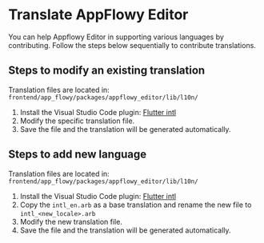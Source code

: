# Translate AppFlowy Editor

You can help Appflowy Editor in supporting various languages by contributing. Follow the steps below sequentially to contribute translations.

## Steps to modify an existing translation
Translation files are located in: `frontend/app_flowy/packages/appflowy_editor/lib/l10n/`
1. Install the Visual Studio Code plugin: [Flutter intl](https://marketplace.visualstudio.com/items?itemName=localizely.flutter-intl)
2. Modify the specific translation file.
3. Save the file and the translation will be generated automatically.

## Steps to add new language
Translation files are located in: `frontend/app_flowy/packages/appflowy_editor/lib/l10n/`
1. Install the Visual Studio Code plugin: [Flutter intl](https://marketplace.visualstudio.com/items?itemName=localizely.flutter-intl)
2. Copy the `intl_en.arb` as a base translation and rename the new file to `intl_<new_locale>.arb`
3. Modify the new translation file.
4. Save the file and the translation will be generated automatically.
